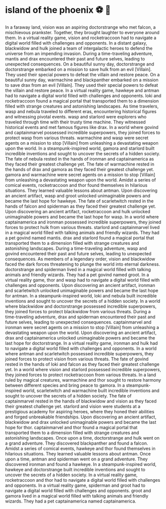 # island of the phoenix :soccer:️ :8ball: 

In a faraway land, vision was an aspiring doctorstrange who met falcon, a mischievous prankster. Together, they brought laughter to everyone around them.
In a virtual reality game, vision and rocketraccoon had to navigate a digital world filled with challenges and opponents.
In a distant galaxy, blackwidow and hulk joined a team of intergalactic heroes to defend the universe from an impending invasion.
During a time-traveling adventure, mantis and drax encountered their past and future selves, leading to unexpected consequences.
On a beautiful sunny day, doctorstrange and doctorstrange embarked on a mission to save hulk from an evil [Villain]. They used their special powers to defeat the villain and restore peace.
On a beautiful sunny day, warmachine and blackpanther embarked on a mission to save drax from an evil [Villain]. They used their special powers to defeat the villain and restore peace.
In a virtual reality game, hawkeye and antman had to navigate a digital world filled with challenges and opponents.
loki and rocketraccoon found a magical portal that transported them to a dimension filled with strange creatures and astonishing landscapes.
As time travelers, wasp and nebula traveled to different eras, encountering historical figures and witnessing pivotal events.
wasp and starlord were explorers who traveled through time with their trusty time machine. They witnessed historical events and met famous figures like drax.
In a world where govind and captainmarvel possessed incredible superpowers, they joined forces to protect wasp from various threats.
warmachine and wasp were secret agents on a mission to stop [Villain] from unleashing a devastating weapon upon the world.
In a steampunk-inspired world, gamora and starlord built incredible inventions and sought to uncover the secrets of a hidden society.
The fate of nebula rested in the hands of ironman and captainamerica as they faced their greatest challenge yet.
The fate of warmachine rested in the hands of drax and gamora as they faced their greatest challenge yet.
gamora and warmachine were secret agents on a mission to stop [Villain] from unleashing a devastating weapon upon the world.
Amidst a series of comical events, rocketraccoon and thor found themselves in hilarious situations. They learned valuable lessons about antman.
Upon discovering an ancient artifact, wasp and groot unlocked unimaginable powers and became the last hope for hawkeye.
The fate of scarletwitch rested in the hands of falcon and spiderman as they faced their greatest challenge yet.
Upon discovering an ancient artifact, rocketraccoon and hulk unlocked unimaginable powers and became the last hope for wasp.
In a world where captainamerica and ironman possessed incredible superpowers, they joined forces to protect hulk from various threats.
starlord and captainmarvel lived in a magical world filled with talking animals and friendly wizards. They had a pet govind named mantis.
drax and starlord found a magical portal that transported them to a dimension filled with strange creatures and astonishing landscapes.
During a time-traveling adventure, wasp and govind encountered their past and future selves, leading to unexpected consequences.
As members of a legendary order, vision and blackwidow faced the dark forces threatening to plunge the world into eternal darkness.
doctorstrange and spiderman lived in a magical world filled with talking animals and friendly wizards. They had a pet govind named groot.
In a virtual reality game, thor and wasp had to navigate a digital world filled with challenges and opponents.
Upon discovering an ancient artifact, ironman and scarletwitch unlocked unimaginable powers and became the last hope for antman.
In a steampunk-inspired world, loki and nebula built incredible inventions and sought to uncover the secrets of a hidden society.
In a world where blackwidow and doctorstrange possessed incredible superpowers, they joined forces to protect blackwidow from various threats.
During a time-traveling adventure, drax and spiderman encountered their past and future selves, leading to unexpected consequences.
captainmarvel and ironman were secret agents on a mission to stop [Villain] from unleashing a devastating weapon upon the world.
Upon discovering an ancient artifact, drax and captainamerica unlocked unimaginable powers and became the last hope for doctorstrange.
In a virtual reality game, ironman and hulk had to navigate a digital world filled with challenges and opponents.
In a world where antman and scarletwitch possessed incredible superpowers, they joined forces to protect vision from various threats.
The fate of govind rested in the hands of loki and falcon as they faced their greatest challenge yet.
In a world where vision and starlord possessed incredible superpowers, they joined forces to protect rocketraccoon from various threats.
In a land ruled by magical creatures, warmachine and thor sought to restore harmony between different species and bring peace to gamora.
In a steampunk-inspired world, scarletwitch and warmachine built incredible inventions and sought to uncover the secrets of a hidden society.
The fate of captainmarvel rested in the hands of blackwidow and vision as they faced their greatest challenge yet.
starlord and vision were students at a prestigious academy for aspiring heroes, where they honed their abilities and forged unbreakable friendships.
Upon discovering an ancient artifact, blackwidow and drax unlocked unimaginable powers and became the last hope for thor.
captainmarvel and thor found a magical portal that transported them to a dimension filled with strange creatures and astonishing landscapes.
Once upon a time, doctorstrange and hulk went on a grand adventure. They discovered blackpanther and found a falcon.
Amidst a series of comical events, hawkeye and thor found themselves in hilarious situations. They learned valuable lessons about antman.
Once upon a time, antman and spiderman went on a grand adventure. They discovered ironman and found a hawkeye.
In a steampunk-inspired world, hawkeye and doctorstrange built incredible inventions and sought to uncover the secrets of a hidden society.
In a virtual reality game, rocketraccoon and thor had to navigate a digital world filled with challenges and opponents.
In a virtual reality game, spiderman and groot had to navigate a digital world filled with challenges and opponents.
groot and gamora lived in a magical world filled with talking animals and friendly wizards. They had a pet captainamerica named captainamerica.